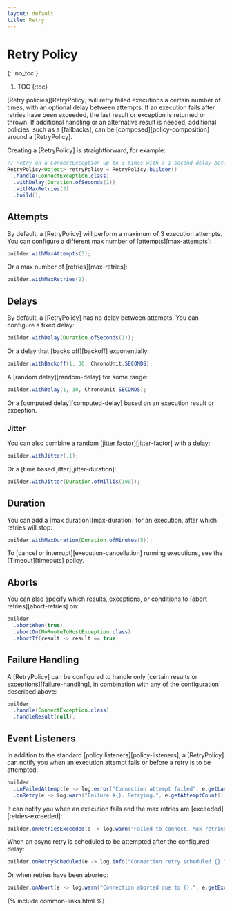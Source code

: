 ```yaml
---
layout: default
title: Retry
---
```


# Retry Policy
{: .no_toc }

1. TOC
{:toc}

[Retry policies][RetryPolicy] will retry failed executions a certain number of times, with an optional delay between attempts. If an execution fails after retries have been exceeded, the last result or exception is returned or thrown. If additional handling or an alternative result is needed, additional policies, such as a [fallbacks], can be [composed][policy-composition] around a [RetryPolicy].

Creating a [RetryPolicy] is straightforward, for example:

```java
// Retry on a ConnectException up to 3 times with a 1 second delay between attempts
RetryPolicy<Object> retryPolicy = RetryPolicy.builder()
  .handle(ConnectException.class)
  .withDelay(Duration.ofSeconds(1))
  .withMaxRetries(3)
  .build();
```

## Attempts

By default, a [RetryPolicy] will perform a maximum of 3 execution attempts. You can configure a different max number of [attempts][max-attempts]:

```java
builder.withMaxAttempts(3);
```

Or a max number of [retries][max-retries]:

```java
builder.withMaxRetries(2);
```

## Delays

By default, a [RetryPolicy] has no delay between attempts. You can configure a fixed delay:

```java
builder.withDelay(Duration.ofSeconds(1));
```

Or a delay that [backs off][backoff] exponentially:

```java
builder.withBackoff(1, 30, ChronoUnit.SECONDS);
```

A [random delay][random-delay] for some range:

```java
builder.withDelay(1, 10, ChronoUnit.SECONDS);
```

Or a [computed delay][computed-delay] based on an execution result or exception.

### Jitter

You can also combine a random [jitter factor][jitter-factor] with a delay:

```java
builder.withJitter(.1);
```

Or a [time based jitter][jitter-duration]:

```java
builder.withJitter(Duration.ofMillis(100));
```

## Duration

You can add a [max duration][max-duration] for an execution, after which retries will stop:

```java
builder.withMaxDuration(Duration.ofMinutes(5));
```

To [cancel or interrupt][execution-cancellation] running executions, see the [Timeout][timeouts] policy.

## Aborts

You can also specify which results, exceptions, or conditions to [abort retries][abort-retries] on:

```java
builder
  .abortWhen(true)
  .abortOn(NoRouteToHostException.class)
  .abortIf(result -> result == true)
```

## Failure Handling

A [RetryPolicy] can be configured to handle only [certain results or exceptions][failure-handling], in combination with any of the configuration described above:

```java
builder
  .handle(ConnectException.class)
  .handleResult(null);
```

## Event Listeners

In addition to the standard [policy listeners][policy-listeners], a [RetryPolicy] can notify you when an execution attempt fails or before a retry is to be attempted:

```java
builder
  .onFailedAttempt(e -> log.error("Connection attempt failed", e.getLastException()))
  .onRetry(e -> log.warn("Failure #{}. Retrying.", e.getAttemptCount()));
```

It can notify you when an execution fails and the max retries are [exceeded][retries-exceeded]:

```java
builder.onRetriesExceeded(e -> log.warn("Failed to connect. Max retries exceeded."));
```

When an async retry is scheduled to be attempted after the configured delay:

```java
builder.onRetryScheduled(e -> log.info("Connection retry scheduled {}.", e.getException()));
```

Or when retries have been aborted:

```java
builder.onAbort(e -> log.warn("Connection aborted due to {}.", e.getException()));
```


{% include common-links.html %}